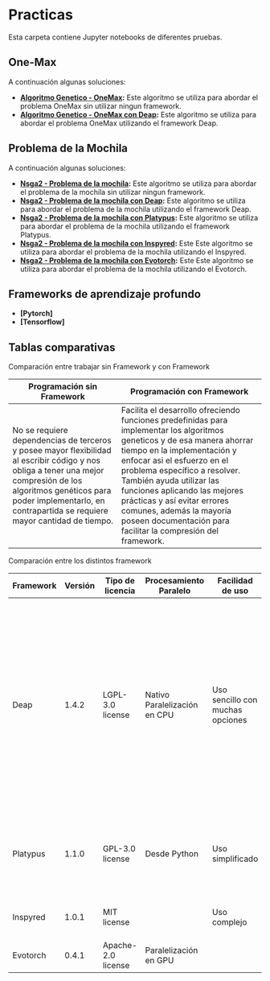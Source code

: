 # Practicas 

Esta carpeta contiene Jupyter notebooks de diferentes pruebas.


## One-Max

A continuación algunas soluciones:

- **[Algoritmo Genetico - OneMax](01Algoritmo_Genetico_OneMax.ipynb):** Este algoritmo se utiliza para abordar el problema OneMax sin utilizar ningun framework.
- **[Algoritmo Genetico - OneMax con Deap](02Algoritmo_Genetico_OneMax_Deap.ipynb):** Este algoritmo se utiliza para abordar el problema OneMax utilizando el framework Deap.
  
## Problema de la Mochila
A continuación algunas soluciones:

- **[Nsga2 - Problema de la mochila](03Problema_de_la_mochila_real.ipynb):** Este algoritmo se utiliza para abordar el problema de la mochila sin utilizar ningun framework.
- **[Nsga2 - Problema de la mochila con Deap](04Problema_de_la_mochila_con_nsga2_Deap.ipynb):** Este algoritmo se utiliza para abordar el problema de la mochila utilizando el framework Deap.
- **[Nsga2 - Problema de la mochila con Platypus](05Problema_de_la_mochila_con_nsga2_Platypus.ipynb):** Este algoritmo se utiliza para abordar el problema de la mochila utilizando el framework Platypus.
- **[Nsga2 - Problema de la mochila con Inspyred](06Problema_de_la_mochila_con_nsga2_Inspyred.ipynb):** Este Este algoritmo se utiliza para abordar el problema de la mochila utilizando el Inspyred.
- **[Nsga2 - Problema de la mochila con Evotorch](06Problema_de_la_mochila_con_nsga2_Inspyred.ipynb):** Este Este algoritmo se utiliza para abordar el problema de la mochila utilizando el Evotorch.

## Frameworks de aprendizaje profundo
- **[Pytorch]**
- **[Tensorflow]**

## Tablas comparativas 
Comparación entre trabajar sin Framework y con Framework

| Programación sin Framework  |Programación con Framework|
|--------------|--------------|
|No se requiere dependencias de terceros y posee mayor flexibilidad al escribir código y nos obliga a tener una mejor compresión de los algoritmos genéticos para poder implementarlo, en contrapartida se requiere mayor cantidad de tiempo.    | Facilita el desarrollo ofreciendo funciones predefinidas para implementar los algoritmos geneticos y de esa manera ahorrar tiempo en la implementación y enfocar asi el esfuerzo en el problema específico a resolver. También ayuda utilizar las funciones aplicando las mejores prácticas y así evitar errores comunes, además la mayoría poseen documentación para facilitar la compresión del framework.   |


Comparación entre los distintos framework 

| Framework  | Versión  | Tipo de licencia   | Procesamiento Paralelo  | Facilidad de uso       | Parametrizaciones nativas | Documentación  | Algorithms   |
|------------|----------|--------------------|--------------------------|-------------------------|---------------------------|----------------|--------------|
| Deap       | 1.4.2    | LGPL-3.0 license   |Nativo Paralelización en CPU   | Uso sencillo con muchas opciones | SI            | Muy completa    | - Genetic programming using prefix trees Loosely typed, Strongly typed  Automatically defined functions                                                                Evolution strategies (including CMA-ES) /                                                                                                                     Multi-objective optimisation (NSGA-II, NSGA-III, SPEA2, MO-CMA-ES) |
| Platypus   | 1.1.0    | GPL-3.0 license    |Desde Python   | Uso simplificado        | SI            | Basica         | CMA-ES, NSGA-II, NSGA-III, GDE3, IBEA, MOEA/D, OMOPSO, EpsMOEA, SPEA2 |
| Inspyred   | 1.0.1    | MIT license        |                         | Uso complejo             | Si pero complicada de utilizar | Amplia        | GA, ES, PSO, ACO, SA, PAES, NSGA-II |
| Evotorch   | 0.4.1    | Apache-2.0 license | Paralelización en GPU   |                         |              |Media           |                |

